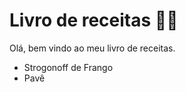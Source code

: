 # Livro de receitas :man_cook:

Olá, bem vindo ao meu livro de receitas.

 - Strogonoff de Frango
 - Pavê
